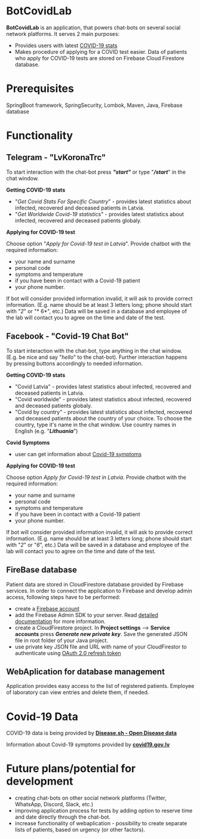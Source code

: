 # BotCovidLab
**BotCovidLab** is an application, that powers chat-bots on several social network platforms. It serves 2 main purposes:
- Provides users with latest [COVID-19 stats](#covid-19-data)
- Makes procedure of applying for a COVID test easier. Data of patients who apply for COVID-19 tests are stored on Firebase Cloud Firestore database.

# Prerequisites
SpringBoot framework, SpringSecurity, Lombok, Maven, Java, Firebase database

# Functionality
## Telegram - "LvKoronaTrc"
To start interaction with the chat-bot press ***"start"*** or type "***/start***" in the chat window.

**Getting COVID-19 stats**
- "*Get Covid Stats For Specific Country*" - provides latest statistics about infected, recovered and deceased patients in Latvia.
- "*Get Worldwide Covid-19 statistics*" - provides latest statistics about infected, recovered and deceased patients globaly.

**Applying for COVID-19 test**

Choose option "*Apply for Covid-19 test in Latvia*". Provide chatbot with the required information:
- your name and surname
- personal code
- symptoms and temperature
- if you have been in contact with a Covid-19 patient
- your phone number.

If bot will consider provided information invalid, it will ask to provide correct information. (E.g. name should be at least 3 letters long; phone should start with "*2*" or "* 6*", etc.)
Data will be saved in a database and employee of the lab will contact you to agree on the time and date of the test.

## Facebook - "Covid-19 Chat Bot"
To start interaction with the chat-bot, type anything in the chat window. (E.g. be nice and say "*hello*" to the chat-bot).
Further interaction happens by pressing buttons accordingly to needed information.

**Getting COVID-19 stats**
- "Covid Latvia" - provides latest statistics about infected, recovered and deceased patients in Latvia.
- "Covid worldwide" - provides latest statistics about infected, recovered and deceased patients globaly.
- "Covid by country" - provides latest statistics about infected, recovered and deceased patients about the country of your choice. To choose the country, type it's name in the chat window. Use country names in English (e.g. "***Lithuania***")

**Covid Symptoms**

- user can get information about [Covid-19 symptoms](#covid-19-data)

**Applying for COVID-19 test**

Choose option *Apply for Covid-19 test in Latvia*. Provide chatbot with the required information:
- your name and surname
- personal code
- symptoms and temperature
- if you have been in contact with a Covid-19 patient
- your phone number.

If bot will consider provided information invalid, it will ask to provide correct information. (E.g. name should be at least 3 letters long; phone should start with "*2*" or "*6*", etc.)
Data will be saved in a database and employee of the lab will contact you to agree on the time and date of the test.

## FireBase database

Patient data are stored in CloudFirestore database provided by Firebase services.
In order to connect the application to Firebase and develop admin access, following steps have to be performed:
- create a [Firebase account](https://console.firebase.google.com)
- add the Firebase Admin SDK to your server. Read [detailed documentation](https://firebase.google.com/docs/admin/setup?authuser=0#java) for more information.
- create a CloudFirestore project. In **Project settings** --> **Service accounts** press ***Generate new private key***. Save the generated JSON file in root folder of your Java project.
- use private key JSON file and URL with name of your CloudFirestor to authenticate using [OAuth 2.0 refresh token](https://firebase.google.com/docs/admin/setup?authuser=0#use-oauth-2-0-refresh-token)


## WebAplication for database management
Application provides easy access to the list of registered patients. Employee of laboratory can view entries and delete them, if needed.

# Covid-19 Data
COVID-19 data is being provided by [**Disease.sh - Open Disease data**](https://corona.lmao.ninja/)

Information about Covid-19 symptoms provided by [**covid19.gov.lv**](https://covid19.gov.lv/en/covid-19/about-covid-19/symptoms?fbclid=IwAR2Ugug4qbw0wmmxrjTxbTE5xdmDvNAs0nMVpVUqFT-kHpGpXZqwXHdpM2M)

# Future plans/potential for development
- creating chat-bots on other social network platforms (Twitter, WhatsApp, Discord, Slack, etc.)
- improving application process for tests by adding option to reserve time and date directly through the chat-bot.
- increase functionality of webaplication - possibility to create separate lists of patients, based on urgency (or other factors).
